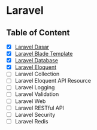# Laravel

## Table of Content

- [x] [Laravel Dasar](Laravel%20Dasar.md)
- [x] [Laravel Blade Template](Laravel%20Blade%20Template.md)
- [x] [Laravel Database](Laravel%20Database.md)
- [x] [Laravel Eloquent](Laravel%20Eloquent.md)
- [ ] Laravel Collection
- [ ] Laravel Eloquent API Resource
- [ ] Laravel Logging
- [ ] Laravel Validation
- [ ] Laravel Web
- [ ] Laravel RESTful API
- [ ] Laravel Security
- [ ] Laravel Redis
